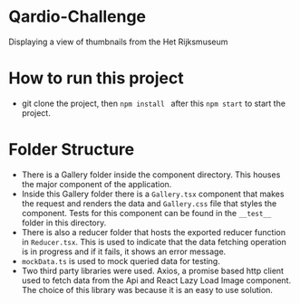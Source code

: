 # Qardio-Challenge
Displaying a view of thumbnails from the Het Rijksmuseum

# How to run this project
- git clone the project, then ```npm install ``` after this ```npm start``` to start the project.

# Folder Structure
- There is a Gallery folder inside the component directory. This houses the major component of the application.
- Inside this Gallery folder there is a ```Gallery.tsx``` component that makes the request and renders the data and ```Gallery.css``` file that styles the component. Tests for this component can be found in the ```__test__``` folder in this directory.
- There is also a reducer folder that hosts the exported reducer function in ```Reducer.tsx```. This is used to indicate that the data fetching operation is in progress and if it fails, it shows an error message.
- ```mockData.ts``` is used to mock queried data for testing.
- Two third party libraries were used. Axios, a promise based http client used to fetch data from the Api and React Lazy Load Image component. The choice of this library was because it is an easy to use solution.

